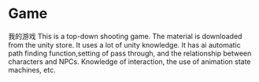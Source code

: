 # Game
我的游戏
This is a top-down shooting game. The material is downloaded from the unity store. It uses a lot of unity knowledge. 
It has ai automatic path finding function,setting of pass through, and the relationship between characters and NPCs.
Knowledge of interaction, the use of animation state machines, etc. 

